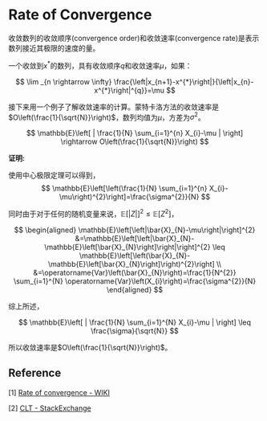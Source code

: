 # Rate of Convergence

收敛数列的收敛顺序(convergence order)和收敛速率(convergence rate)是表示数列接近其极限的速度的量。

一个收敛到$x^*$的数列，具有收敛顺序$q$和收敛速率$\mu$，如果：

$$
\lim _{n \rightarrow \infty} \frac{\left|x_{n+1}-x^{*}\right|}{\left|x_{n}-x^{*}\right|^{q}}=\mu
$$

接下来用一个例子了解收敛速率的计算。蒙特卡洛方法的收敛速率是$O\left(\frac{1}{\sqrt{N}}\right)$，数列均值为$\mu$，方差为$\sigma ^ 2$。

$$
\mathbb{E}\left[ | \frac{1}{N} \sum_{i=1}^{n} X_{i}-\mu | \right] \rightarrow O\left(\frac{1}{\sqrt{N}}\right)
$$


**证明:**

使用中心极限定理可以得到，
$$
\mathbb{E}\left[\left(\frac{1}{N} \sum_{i=1}^{n} X_{i}-\mu\right)^{2}\right]=\frac{\sigma^{2}}{N}
$$

同时由于对于任何的随机变量来说，$\mathbb{E}[|Z|]^{2} \leq \mathbb{E}\left[Z^{2}\right]$，

$$
\begin{aligned}
\mathbb{E}\left[\left|\bar{X}_{N}-\mu\right|\right]^{2} &=\mathbb{E}\left[\left|\bar{X}_{N}-\mathbb{E}\left[\bar{X}_{N}\right]\right|\right]^{2} \leq \mathbb{E}\left[\left(\bar{X}_{N}-\mathbb{E}\left[\bar{X}_{N}\right]\right)^{2}\right] \\
&=\operatorname{Var}\left(\bar{X}_{N}\right)=\frac{1}{N^{2}} \sum_{i=1}^{N} \operatorname{Var}\left(X_{i}\right)=\frac{\sigma^{2}}{N}
\end{aligned}
$$

综上所述，

$$
\mathbb{E}\left[ | \frac{1}{N} \sum_{i=1}^{N} X_{i}-\mu | \right] \leq \frac{\sigma}{\sqrt{N}}
$$

所以收敛速率是$O\left(\frac{1}{\sqrt{N}}\right)$。



## Reference

[1] [Rate of convergence - WIKI](https://en.wikipedia.org/wiki/Rate_of_convergence)

[2] [CLT - StackExchange](https://math.stackexchange.com/questions/3382341/central-limit-theorem-mathbbe-left-frac1n-sum-i-1n-x-i-mu-ri?rq=1)